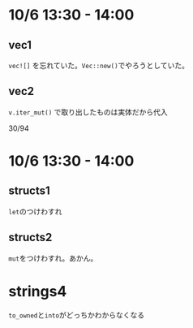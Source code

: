 # 10/6 13:30 - 14:00

## vec1

`vec![]` を忘れていた。`Vec::new()`でやろうとしていた。

## vec2

`v.iter_mut()` で取り出したものは実体だから代入

30/94

# 10/6 13:30 - 14:00

## structs1

`let`のつけわすれ

## structs2

`mut`をつけわすれ。あかん。


# strings4

`to_owned`と`into`がどっちかわからなくなる


